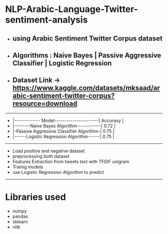 # NLP-Arabic-Language-Twitter-sentiment-analysis
* ## using Arabic Sentiment Twitter Corpus dataset 
* ## Algorithms : Naive Bayes | Passive Aggressive Classifier | Logistic Regression  
* ## Dataset Link -> https://www.kaggle.com/datasets/mksaad/arabic-sentiment-twitter-corpus?resource=download
------------------------------------------------------------------------------------------------------------------

* |------------- Model----------------------| Accurasy |
* |--------Naive Bayes Algorithm------------|   0.72   |
* |-Passive Aggressive Classifier Algorithm-|   0.75   |
* |------Logistic Regression Algorithm------|   0.75   |

------------------------------------------------------------------------------------------------------------------
* Load positive and negative dataset
* preprocessing both dataset
* Features Extraction from tweets text with TFIDF unigram
* Trainig models
* use Logistic Regression Algorithm to predict
------------------------------------------------------------------------------------------------------------------
# Libraries used
* numpy
* pandas
* sklearn
* nltk
